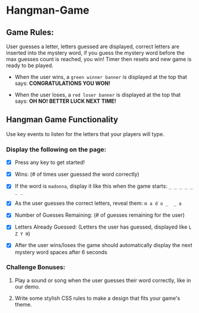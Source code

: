 # Hangman-Game

## Game Rules:
User guesses a letter, letters guessed are displayed, correct letters are inserted into the mystery word, if you guess the mystery word before the max guesses count is reached, you win! Timer then resets and new game is ready to be played.

* When the user wins, a `green winner banner` is displayed at the top that says: **CONGRATULATIONS YOU WON!**

* When the user loses, a `red loser banner` is displayed at the top that says: **OH NO! BETTER LUCK NEXT TIME!**

## Hangman Game Functionality
Use key events to listen for the letters that your players will type.

### Display the following on the page:
- [x] Press any key to get started!

- [x] Wins: (# of times user guessed the word correctly)

- [x] If the word is `madonna`, display it like this when the game starts: `_ _ _ _ _ _ _`

- [x] As the user guesses the correct letters, reveal them: `m a d o _  _ a`

- [x] Number of Guesses Remaining: (# of guesses remaining for the user)

- [x] Letters Already Guessed: (Letters the user has guessed, displayed like `L Z Y H`)

- [x] After the user wins/loses the game should automatically display the next mystery word spaces after 6 seconds

### Challenge Bonuses:

1. Play a sound or song when the user guesses their word correctly, like in our demo.

2. Write some stylish CSS rules to make a design that fits your game's theme.